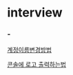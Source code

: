 # interview

### -

[계정이름변경방법](https://blog.naver.com/pickymarco/222214716590)

[콘솔에 로고 출력하는법](http://patorjk.com/software/taag/#p=display&f=Doh&t=abcd)

